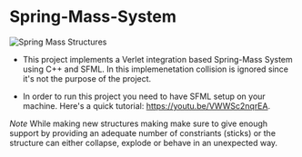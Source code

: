 # Spring-Mass-System
![Spring Mass Structures](https://github.com/ChadiHamrouni/Spring-Mass-System/assets/69485266/e295b348-d7c2-436f-b281-a8cded1e1f26)

* This project implements a Verlet integration based Spring-Mass System using C++ and SFML.
In this implemenetation collision is ignored since it's not the purpose of the project. 

* In order to run this project you need to have SFML setup on your machine.
Here's a quick tutorial: https://youtu.be/VWWSc2nqrEA.

*Note*
While making new structures making make sure to give enough support by providing an adequate number of constriants (sticks) or the structure can either collapse, explode or behave in an unexpected way.

